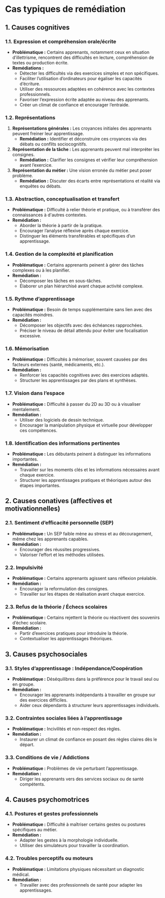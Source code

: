 # Cas typiques de remédiation

## **1. Causes cognitives**

### **1.1. Expression et compréhension orale/écrite**

-   **Problématique :** Certains apprenants, notamment ceux en situation d’illettrisme, rencontrent des difficultés en lecture, compréhension de textes ou production écrite.
-   **Remédiations :**
    -   Détecter les difficultés via des exercices simples et non spécifiques.
    -   Faciliter l’utilisation d’ordinateurs pour égaliser les capacités d’écriture.
    -   Utiliser des ressources adaptées en cohérence avec les contextes professionnels.
    -   Favoriser l’expression écrite adaptée au niveau des apprenants.
    -   Créer un climat de confiance et encourager l’entraide.

### **1.2. Représentations**

1.  **Représentations générales :** Les croyances initiales des apprenants peuvent freiner leur apprentissage.
    -   **Remédiation :** Identifier et déconstruire ces croyances via des débats ou conflits sociocognitifs.
2.  **Représentation de la tâche :** Les apprenants peuvent mal interpréter les consignes.
    -   **Remédiation :** Clarifier les consignes et vérifier leur compréhension avant l’exercice.
3.  **Représentation du métier :** Une vision erronée du métier peut poser problème.
    -   **Remédiation :** Discuter des écarts entre représentations et réalité via enquêtes ou débats.

### **1.3. Abstraction, conceptualisation et transfert**

-   **Problématique :** Difficulté à relier théorie et pratique, ou à transférer des connaissances à d'autres contextes.
-   **Remédiation :**
    -   Aborder la théorie à partir de la pratique.
    -   Encourager l’analyse réflexive après chaque exercice.
    -   Distinguer les éléments transférables et spécifiques d’un apprentissage.

### **1.4. Gestion de la complexité et planification**

-   **Problématique :** Certains apprenants peinent à gérer des tâches complexes ou à les planifier.
-   **Remédiation :**
    -   Décomposer les tâches en sous-tâches.
    -   Élaborer un plan hiérarchisé avant chaque activité complexe.

### **1.5. Rythme d’apprentissage**

-   **Problématique :** Besoin de temps supplémentaire sans lien avec des capacités moindres.
-   **Remédiation :**
    -   Décomposer les objectifs avec des échéances rapprochées.
    -   Préciser le niveau de détail attendu pour éviter une focalisation excessive.

### **1.6. Mémorisation**

-   **Problématique :** Difficultés à mémoriser, souvent causées par des facteurs externes (santé, médicaments, etc.).
-   **Remédiation :**
    -   Renforcer les capacités cognitives avec des exercices adaptés.
    -   Structurer les apprentissages par des plans et synthèses.

### **1.7. Vision dans l’espace**

-   **Problématique :** Difficulté à passer du 2D au 3D ou à visualiser mentalement.
-   **Remédiation :**
    -   Utiliser des logiciels de dessin technique.
    -   Encourager la manipulation physique et virtuelle pour développer ces compétences.

### **1.8. Identification des informations pertinentes**

-   **Problématique :** Les débutants peinent à distinguer les informations importantes.
-   **Remédiation :**
    -   Travailler sur les moments clés et les informations nécessaires avant chaque exercice.
    -   Structurer les apprentissages pratiques et théoriques autour des étapes importantes.


## **2. Causes conatives (affectives et motivationnelles)**

### **2.1. Sentiment d’efficacité personnelle (SEP)**

-   **Problématique :** Un SEP faible mène au stress et au découragement, même chez les apprenants capables.
-   **Remédiation :**
    -   Encourager des réussites progressives.
    -   Valoriser l’effort et les méthodes utilisées.

### **2.2. Impulsivité**

-   **Problématique :** Certains apprenants agissent sans réflexion préalable.
-   **Remédiation :**
    -   Encourager la reformulation des consignes.
    -   Travailler sur les étapes de réalisation avant chaque exercice.

### **2.3. Refus de la théorie / Échecs scolaires**

-   **Problématique :** Certains rejettent la théorie ou réactivent des souvenirs d’échec scolaire.
-   **Remédiation :**
    -   Partir d’exercices pratiques pour introduire la théorie.
    -   Contextualiser les apprentissages théoriques.
 

## **3. Causes psychosociales**

### **3.1. Styles d’apprentissage : Indépendance/Coopération**

-   **Problématique :** Déséquilibres dans la préférence pour le travail seul ou en groupe.
-   **Remédiation :**
    -   Encourager les apprenants indépendants à travailler en groupe sur des exercices difficiles.
    -   Aider ceux dépendants à structurer leurs apprentissages individuels.


### **3.2. Contraintes sociales liées à l’apprentissage**

-   **Problématique :** Incivilités et non-respect des règles.
-   **Remédiation :**
    -   Instaurer un climat de confiance en posant des règles claires dès le départ.

### **3.3. Conditions de vie / Addictions**

-   **Problématique :** Problèmes de vie perturbant l’apprentissage.
-   **Remédiation :**
    -   Diriger les apprenants vers des services sociaux ou de santé compétents.


## **4. Causes psychomotrices**

### **4.1. Postures et gestes professionnels**

-   **Problématique :** Difficulté à maîtriser certains gestes ou postures spécifiques au métier.
-   **Remédiation :**
    -   Adapter les gestes à la morphologie individuelle.
    -   Utiliser des simulateurs pour travailler la coordination.

### **4.2. Troubles perceptifs ou moteurs**

-   **Problématique :** Limitations physiques nécessitant un diagnostic médical.
-   **Remédiation :**
    -   Travailler avec des professionnels de santé pour adapter les apprentissages.
<!--stackedit_data:
eyJoaXN0b3J5IjpbLTc1MTEzMzA0NV19
-->